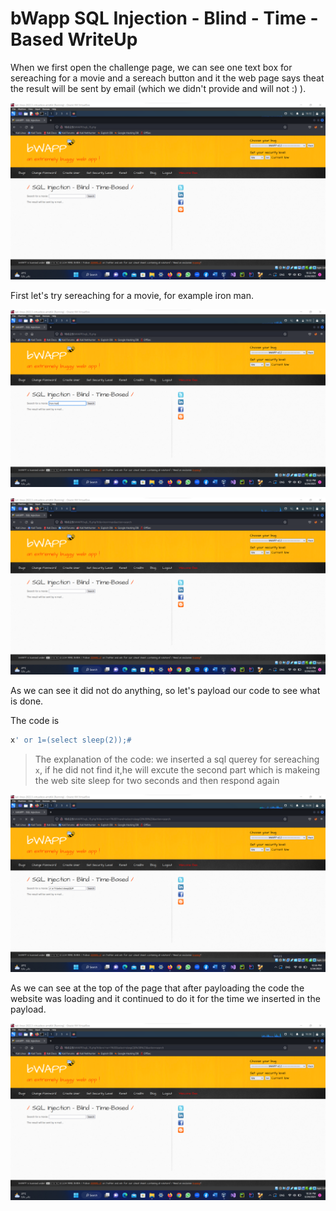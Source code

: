 # bWapp SQL Injection - Blind - Time - Based WriteUp 

When we first open the challenge page, we can see one text box for sereaching for a movie and a sereach button and it the web page says theat
the result will be sent by email (which we didn't provide and will not :) ).

![alt text](https://github.com/nody77/CTFs-Writeups/blob/2fca59d7978e968948de7d72539f2710c6e9e319/Screenshot%202023-03-24%20223239.png)

First let's try sereaching for a movie, for example iron man.

![alt text](https://github.com/nody77/CTFs-Writeups/blob/1912d59c664241e10662b01a0a8f004f08db923c/Screenshot%202023-03-24%20223253.png)

![alt text](https://github.com/nody77/CTFs-Writeups/blob/2fca59d7978e968948de7d72539f2710c6e9e319/Screenshot%202023-03-24%20223322.png)

As we can see it did not do anything, so let's payload our code to see what is done.

The code is 
```SQL
x' or 1=(select sleep(2));#
```

>The explanation of the code:
we inserted a sql querey for sereaching `x`, if he did not find it,he will excute the second part which is makeing the web site sleep for 
two seconds and then respond again

![alt text](https://github.com/nody77/CTFs-Writeups/blob/bdad3a4254a72ada43f7709301e1686d2a870182/Screenshot%202023-03-24%20223615.png)

As we can see at the top of the page that after payloading the code the website was loading and it continued to do it for the time we inserted 
in the payload.

![alt text](https://github.com/nody77/CTFs-Writeups/blob/bdad3a4254a72ada43f7709301e1686d2a870182/Screenshot%202023-03-24%20223628.png)
